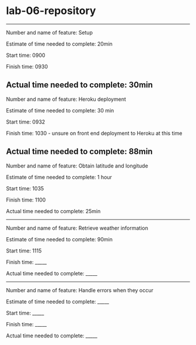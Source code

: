 # lab-06-repository
---------------------------------
Number and name of feature: Setup

Estimate of time needed to complete: 20min

Start time: 0900

Finish time: 0930

Actual time needed to complete: 30min
---------------------------------
Number and name of feature: Heroku deployment

Estimate of time needed to complete: 30 min

Start time: 0932

Finish time: 1030 - unsure on front end deployment to Heroku at this time

Actual time needed to complete: 88min
---------------------------------
Number and name of feature: Obtain latitude and longitude

Estimate of time needed to complete: 1 hour

Start time: 1035

Finish time: 1100

Actual time needed to complete: 25min

---------------------------------
Number and name of feature: Retrieve weather information

Estimate of time needed to complete: 90min

Start time: 1115

Finish time: _____

Actual time needed to complete: _____

---------------------------------
Number and name of feature: Handle errors when they occur

Estimate of time needed to complete: _____

Start time: _____

Finish time: _____

Actual time needed to complete: _____
